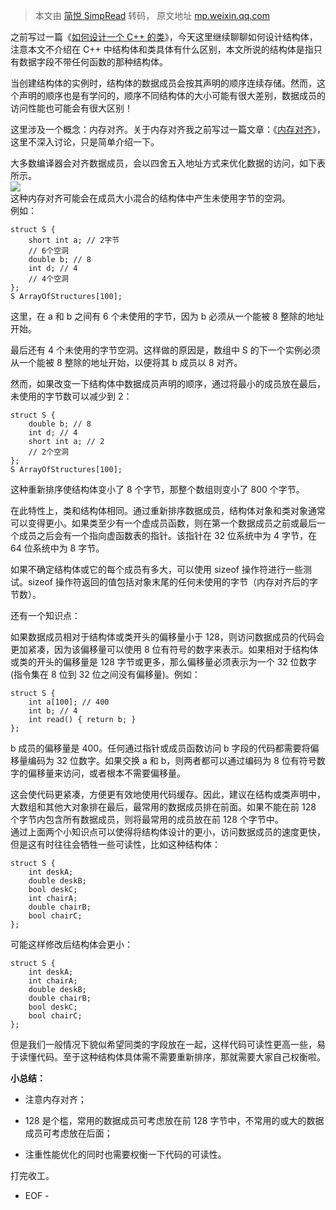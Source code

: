 > 本文由 [简悦 SimpRead](http://ksria.com/simpread/) 转码， 原文地址 [mp.weixin.qq.com](https://mp.weixin.qq.com/s?__biz=MzAxODI5ODMwOA==&mid=2666556699&idx=3&sn=bc16a4ffe8e88581c5a08a8214d7721d&chksm=80dca9b0b7ab20a6f114a742512da062396c9cf53f0a9ea2e51a6aed4d548e420dfad25b9f2c&scene=21#wechat_redirect)

之前写过一篇《[如何设计一个 C++ 的类](http://mp.weixin.qq.com/s?__biz=MzAxNDI5NzEzNg==&mid=2651163033&idx=1&sn=7e6cb870defe57421d82dd974a6ac9c0&chksm=806458c6b713d1d0f63452bf8a3367778427cb45d9958707e35d006e8e7bcc13cf5faa06e8ef&scene=21#wechat_redirect)》，今天这里继续聊聊如何设计结构体，注意本文不介绍在 C++ 中结构体和类具体有什么区别，本文所说的结构体是指只有数据字段不带任何函数的那种结构体。

当创建结构体的实例时，结构体的数据成员会按其声明的顺序连续存储。然而，这个声明的顺序也是有学问的，顺序不同结构体的大小可能有很大差别，数据成员的访问性能也可能会有很大区别！

这里涉及一个概念：内存对齐。关于内存对齐我之前写过一篇文章：《[内存对齐](http://mp.weixin.qq.com/s?__biz=MzAxNDI5NzEzNg==&mid=2651163632&idx=2&sn=175424d3498f61cf84ec1799d10a2a61&chksm=80645aafb713d3b9b71f21793f778b49a9c5f863ab52bcaac7e8e4470648327e2ce002396ed7&scene=21#wechat_redirect)》，这里不深入讨论，只是简单介绍一下。

大多数编译器会对齐数据成员，会以四舍五入地址方式来优化数据的访问，如下表所示。  
![](https://mmbiz.qpic.cn/mmbiz_jpg/JeibBY5FJRBFJ7HYbPGPkGVRMsPJ9kDCewDMzI17EP5PXicsNWSEDibLNleHhXWKMmlaaUrnu3XC849jxeiaSviaJfw/640?wx_fmt=jpeg)  
这种内存对齐可能会在成员大小混合的结构体中产生未使用字节的空洞。  
例如：

```
struct S {
    short int a; // 2字节
    // 6个空洞
    double b; // 8
    int d; // 4
    // 4个空洞
};
S ArrayOfStructures[100];
```

这里，在 a 和 b 之间有 6 个未使用的字节，因为 b 必须从一个能被 8 整除的地址开始。

最后还有 4 个未使用的字节空洞。这样做的原因是，数组中 S 的下一个实例必须从一个能被 8 整除的地址开始，以便将其 b 成员以 8 对齐。

然而，如果改变一下结构体中数据成员声明的顺序，通过将最小的成员放在最后，未使用的字节数可以减少到 2：

```
struct S {
    double b; // 8
    int d; // 4
    short int a; // 2
    // 2个空洞
};
S ArrayOfStructures[100];
```

这种重新排序使结构体变小了 8 个字节，那整个数组则变小了 800 个字节。

在此特性上，类和结构体相同。通过重新排序数据成员，结构体对象和类对象通常可以变得更小。如果类至少有一个虚成员函数，则在第一个数据成员之前或最后一个成员之后会有一个指向虚函数表的指针。该指针在 32 位系统中为 4 字节，在 64 位系统中为 8 字节。

如果不确定结构体或它的每个成员有多大，可以使用 sizeof 操作符进行一些测试。sizeof 操作符返回的值包括对象末尾的任何未使用的字节（内存对齐后的字节数）。

还有一个知识点：

如果数据成员相对于结构体或类开头的偏移量小于 128，则访问数据成员的代码会更加紧凑，因为该偏移量可以使用 8 位有符号的数字来表示。如果相对于结构体或类的开头的偏移量是 128 字节或更多，那么偏移量必须表示为一个 32 位数字 (指令集在 8 位到 32 位之间没有偏移量)。例如：

```
struct S {
    int a[100]; // 400
    int b; // 4
    int read() { return b; }
};
```

b 成员的偏移量是 400。任何通过指针或成员函数访问 b 字段的代码都需要将偏移量编码为 32 位数字。如果交换 a 和 b，则两者都可以通过编码为 8 位有符号数字的偏移量来访问，或者根本不需要偏移量。

这会使代码更紧凑，方便更有效地使用代码缓存。因此，建议在结构或类声明中，大数组和其他大对象排在最后，最常用的数据成员排在前面。如果不能在前 128 个字节内包含所有数据成员，则将最常用的成员放在前 128 个字节中。  
通过上面两个小知识点可以使得将结构体设计的更小，访问数据成员的速度更快，但是这有时往往会牺牲一些可读性，比如这种结构体：

```
struct S {
    int deskA;
    double deskB;
    bool deskC;
    int chairA;
    double chairB;
    bool chairC;
};
```

可能这样修改后结构体会更小：

```
struct S {
    int deskA;
    int chairA;
    double deskB;
    double chairB;
    bool deskC;
    bool chairC;
};
```

但是我们一般情况下貌似希望同类的字段放在一起，这样代码可读性更高一些，易于读懂代码。至于这种结构体具体需不需要重新排序，那就需要大家自己权衡啦。

**小总结：**

*   注意内存对齐；
    
*   128 是个槛，常用的数据成员可考虑放在前 128 字节中，不常用的或大的数据成员可考虑放在后面；
    
*   注重性能优化的同时也需要权衡一下代码的可读性。
    

打完收工。  

- EOF -